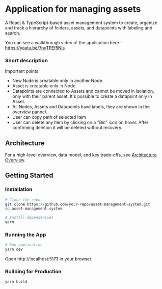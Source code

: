 # Application for managing assets

A React & TypeScript-based asset management system to create, organize and track a hierarchy of folders, assets, and datapoints with labeling and search.

You can see a walkthrough video of the application here - https://youtu.be/7nyTPEf5Njs

### Short description

Important points:

- New Node is creatable only in another Node.
- Asset is creatable only in Node.
- Datapoints are connected to Assets and cannot be moved in isolation, only with their parent asset. It's possible to create a datapoint only in Asset.
- All Nodes, Assets and Datapoints have labels, they are shown in the overview pannel.
- User can copy path of selected Item
- User can delete any Item by clicking on a "Bin" icon on hover. After confirming deletion it will be deleted without recovery.

## Architecture

For a high-level overview, data model, and key trade-offs, see [Architecture Overview](./ARCHITECTURE.md).

## Getting Started

### Installation

```bash
# Clone the repo
git clone https://github.com/your-repo/asset-management-system.git
cd asset-management-system

# Install dependencies
yarn
```

### Running the App

```bash
# Run application
yarn dev
```

Open http://localhost:5173 in your browser.

### Building for Production

```bash
yarn build
```
